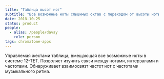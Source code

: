 ```yaml
---
title: "Таблица высот нот"
subtitle: "Все возможные ноты слышимых октав с переходом от высоты ноты к темпу биений в диапазоне ультранизких частот."
date: 2018-10-25
status: product
people:
  - alias: /people/davay
    role: person
tags: chromatone-apps
---
```


Управлемая жестами таблица, вмещающая все возможные ноты в системе 12-ТЕТ. Позволяет изучить связи между нотами, интервалами и частотами. Обнаруживает взаимосвязт частот нот с частотами музыкального ритма.
